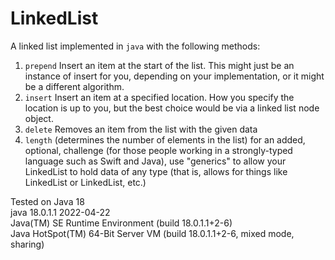 # LinkedList

A linked list implemented in `java` with the following methods:

1. `prepend`
Insert an item at the start of the list. This might just be an instance of insert for you, depending on your implementation, or it might be a different algorithm.
1. `insert`
Insert an item at a specified location. How you specify the location is up to you, but the best choice would be via a linked list node object.
1. `delete`
Removes an item from the list with the given data
1. `length`
(determines the number of elements in the list)
for an added, optional, challenge (for those people working in a strongly-typed language such as Swift and Java), use "generics" to allow your LinkedList to hold data of any type (that is, allows for things like LinkedList<Integer> or LinkedList<Fruit>, etc.)

Tested on Java 18 <br>
java 18.0.1.1 2022-04-22 <br>
Java(TM) SE Runtime Environment (build 18.0.1.1+2-6) <br>
Java HotSpot(TM) 64-Bit Server VM (build 18.0.1.1+2-6, mixed mode, sharing)